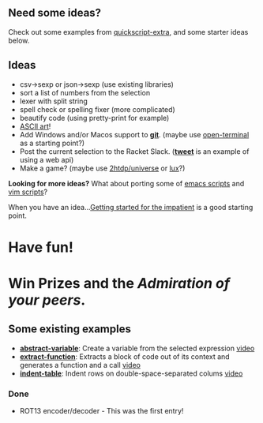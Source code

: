 ## Need some ideas? 

Check out some examples from [quickscript-extra](https://github.com/Metaxal/quickscript-extra), and some starter ideas below.

## Ideas 

* csv->sexp or json->sexp (use existing libraries)
* sort a list of numbers from the selection
* lexer with split string
* spell check or spelling fixer (more complicated)
* beautify code (using pretty-print for example)
* [ASCII art](https://en.wikipedia.org/wiki/ASCII_art)!
* Add Windows and/or Macos support to **[git](https://github.com/Metaxal/quickscript-extra/blob/master/scripts/git.rkt)**.
(maybe use [open-terminal](https://github.com/Metaxal/quickscript-extra/blob/master/scripts/open-terminal.rkt) as a starting point?) 
* Post the current selection to the Racket Slack.
(**[tweet](https://github.com/Metaxal/quickscript-extra/blob/master/scripts/tweet.rkt)** is an example of using a web api)
* Make a game? (maybe use [2htdp/universe](https://docs.racket-lang.org/teachpack/2htdpuniverse.html) or [lux](https://github.com/jeapostrophe/lux)?)

**Looking for more ideas?** What about porting some of [emacs scripts](https://github.com/emacs-tw/awesome-emacs) and [vim scripts](https://github.com/akrawchyk/awesome-vim)?

When you have an idea...[Getting started for the impatient](https://docs.racket-lang.org/quickscript/#%28part._.Make_your_own_script__.First_simple_example%29) is a good starting point. 

# Have fun!  

# Win Prizes and the *Admiration of your peers*.

## Some existing examples

* **[abstract-variable](https://github.com/Metaxal/quickscript-extra/blob/master/scripts/abstract-variable.rkt)**: 
Create a variable from the selected expression [video](https://www.youtube.com/watch?v=qgjAZd4eBBY)
* **[extract-function](https://github.com/Metaxal/quickscript-extra/blob/master/scripts/extract-function.rkt)**: 
Extracts a block of code out of its context and generates a function and a call [video](https://www.youtube.com/watch?v=XinMxDLZ7Zw)
* **[indent-table](https://github.com/Metaxal/quickscript-extra/blob/master/scripts/indent-table.rkt)**: Indent rows on double-space-separated colums
  [video](https://www.youtube.com/watch?v=KJjVREsgnvA)
  

### Done

* ROT13 encoder/decoder - This was the first entry!
